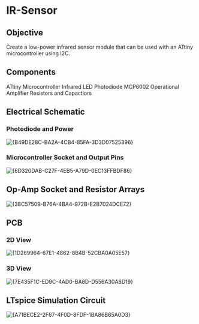 # IR-Sensor

## Objective
Create a low-power infrared sensor module that can be used with an ATtiny microcontroller using I2C. 

## Components
ATtiny Microcontroller
Infrared LED
Photodiode
MCP6002 Operational Amplifier
Resistors and Capactiors

## Electrical Schematic
### Photodiode and Power
![{B49DE28C-BA2A-4CB4-85FA-3D3D07525396}](https://github.com/user-attachments/assets/8fd24a13-35d0-47f8-b8b2-4da5f009d48e)
### Microcontroller Socket and Output Pins
![{6D320DAB-C27F-4EB5-A79D-0EC13FFBDF86}](https://github.com/user-attachments/assets/f732f11d-7bd0-4e28-9f24-20797d54d0c5)
## Op-Amp Socket and Resistor Arrays
![{38C57509-B76A-4BA4-972B-E2B7024DCE72}](https://github.com/user-attachments/assets/54a9d119-cdec-4481-8eec-29054d9a69bf)

## PCB
### 2D View
![{1D269964-67E1-4862-8B4B-52CBA0A05E57}](https://github.com/user-attachments/assets/37de8fca-f2f6-4c3e-9414-b4f546a8e8e4)
### 3D View
![{7E435F1C-ED9C-4AD0-BA8D-D556A30A8D19}](https://github.com/user-attachments/assets/e03ea74d-7563-4aee-b0bd-f7258de261ef)

## LTspice Simulation Circuit
![{A71BECE2-2F67-4F0D-8FDF-1BA86B65A0D3}](https://github.com/user-attachments/assets/d85f332c-8f28-447a-acdc-fd66e282426c)




